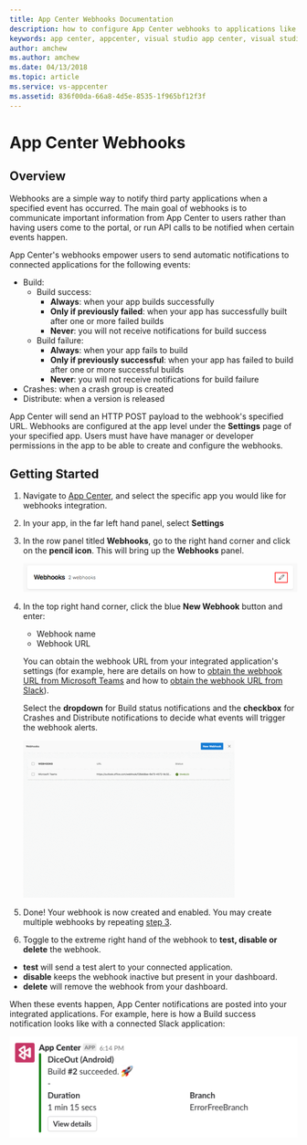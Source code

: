 ```yaml
---
title: App Center Webhooks Documentation
description: how to configure App Center webhooks to applications like Slack, Microsoft Teams
keywords: app center, appcenter, visual studio app center, visual studio appcenter, webhook, webhooks, documentation, Slack, Microsoft Teams
author: amchew
ms.author: amchew
ms.date: 04/13/2018
ms.topic: article
ms.service: vs-appcenter
ms.assetid: 836f00da-66a8-4d5e-8535-1f965bf12f3f
---
```


# App Center Webhooks
## Overview

Webhooks are a simple way to notify third party applications when a specified event has occurred. The main goal of webhooks is to communicate important information from App Center to users rather than having users come to the portal, or run API calls to be notified when certain events happen.

App Center's webhooks empower users to send automatic notifications to connected applications for the following events:

- Build: 
    - Build success:
        - **Always**: when your app builds successfully
        - **Only if previously failed**: when your app has successfully built after one or more failed builds
        - **Never**: you will not receive notifications for build success
    - Build failure:
        - **Always**: when your app fails to build
        - **Only if previously successful**: when your app has failed to build after one or more successful builds
        - **Never**: you will not receive notifications for build failure
- Crashes: when a crash group is created
- Distribute: when a version is released

App Center will send an HTTP POST payload to the webhook's specified URL. Webhooks are configured at the app level under the **Settings** page of your specified app. Users must have have manager or developer permissions in the app to be able to create and configure the webhooks.


## Getting Started

1. Navigate to [App Center](https://appcenter.ms), and select the specific app you would like for webhooks integration.

2. In your app, in the far left hand panel, select **Settings**

3. In the row panel titled **Webhooks**, go to the right hand corner and click on the **pencil icon**. This will bring up the **Webhooks** panel.
    
    ![How to edit the webhook's settings](media/editWebhook.png)

4. <a name="step3"></a>In the top right hand corner, click the blue **New Webhook** button and enter: 

    - Webhook name
    - Webhook URL
  
    You can obtain the webhook URL from your integrated application's settings (for example, here are details on how to [obtain the webhook URL from Microsoft Teams](https://docs.microsoft.com/microsoftteams/platform/concepts/connectors#setting-up-a-custom-incoming-webhook) and how to [obtain the webhook URL from Slack](https://get.slack.help/hc/articles/115005265063-Incoming-WebHooks-for-Slack)). 
    
    Select the **dropdown** for Build status notifications and the **checkbox** for Crashes and Distribute notifications to decide what events will trigger the webhook alerts. 
    
    ![How to create a new webhook](media/createNewWebhook.gif)

5. Done! Your webhook is now created and enabled. You may create multiple webhooks by repeating [step 3](#step3).

6. Toggle to the extreme right hand of the webhook to **test, disable or delete** the webhook.  

  - **test** will send a test alert to your connected application.
  - **disable** keeps the webhook inactive but present in your dashboard.
  - **delete** will remove the webhook from your dashboard.

When these events happen, App Center notifications are posted into your integrated applications. For example, here is how a Build success notification looks like with a connected Slack application: 

   ![Build success notification on Slack](media/buildSuccessNotificationOnSlack.png)

